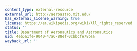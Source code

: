 ```yaml
---
content_type: external-resource
external_url: http://aeroastro.mit.edu/
has_external_license_warning: true
license: https://en.wikipedia.org/wiki/All_rights_reserved
status: ''
title: Department of Aeronautics and Astronautics
uid: 4eb6a1fe-9040-47a6-88ef-0cbbcfe78baa
wayback_url: ''
---
```

